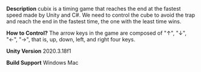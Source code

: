 **Description**
cubix is a timing game that reaches the end at the fastest speed made by Unity and C#. We need to control the cube to avoid the trap and reach the end in the fastest time, the one with the least time wins.

**How to Control?**
The arrow keys in the game are composed of "↑", "↓", "←", "→", that is, up, down, left, and right four keys.

**Unity Version**
2020.3.18f1

**Build Support**
Windows
Mac
